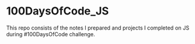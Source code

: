 # 100DaysOfCode_JS
This repo consists of the notes I prepared and projects I completed on JS during #100DaysOfCode challenge.
